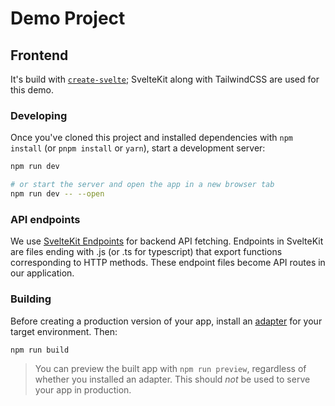 # Demo Project

## Frontend

It's build with [`create-svelte`](https://github.com/sveltejs/kit/tree/master/packages/create-svelte);
SvelteKit along with TailwindCSS are used for this demo.


### Developing

Once you've cloned this project and installed dependencies with `npm install` (or `pnpm install` or `yarn`), start a development server:

```bash
npm run dev

# or start the server and open the app in a new browser tab
npm run dev -- --open
```

### API endpoints

We use [SvelteKit Endpoints](https://kit.svelte.dev/docs#routing-endpoints) for backend API fetching. Endpoints in SvelteKit are files ending with .js (or .ts for typescript) that export functions corresponding to HTTP methods. These endpoint files become API routes in our application.

### Building

Before creating a production version of your app, install an [adapter](https://kit.svelte.dev/docs#adapters) for your target environment. Then:

```bash
npm run build
```

> You can preview the built app with `npm run preview`, regardless of whether you installed an adapter. This should _not_ be used to serve your app in production.
